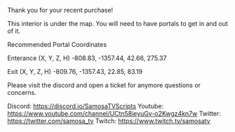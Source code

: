 Thank you for your recent purchase!


This interior is under the map. You will need to have portals to get in and out of it. 

Recommended Portal Coordinates

Enterance (X, Y, Z, H)
-808.83, -1357.44, 42.66, 275.37

Exit (X, Y, Z, H)
-809.76, -1357.43, 22.85, 83.19


Please visit the discord and open a ticket for anymore questions or concerns.

Discord: https://discord.io/SamosaTVScripts
Youtube: https://www.youtube.com/channel/UCtn58ieyuGv-o2Kwgz4kn7w
Twitter: https://twitter.com/samosa_tv
Twitch: https://www.twitch.tv/samosatv